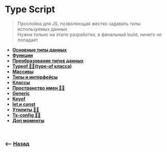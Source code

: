 # Type Script
> Прослойка для JS, позволяющая жестко задавать типы используемых данных  
> Нужна только на этапе разработки, в финальный build, ничего не попадает

* **<a href="./pages/types/readme.md">Основные типы данных</a>**
* **<a href="./pages/functions/readme.md">Функции</a>**
* **<a href="./pages/type-transform/readme.md">Преобразование типов данных</a>**
* **<a href="./pages/type-of/readme.md">Typeof ✍🏼(type-of класса)</a>**
* **<a href="./pages/arrays/readme.md">Массивы</a>**
* **<a href="./pages/types-and-interfaces/readme.md">Типы и интерфейсы</a>**
* **<a href="./pages/classes/readme.md">Классы</a>**
* **<a href="./pages/classes/readme.md">Пространство имен ✍🏼</a>**
* **<a href="./pages/generic/readme.md">Generic</a>**
* **<a href="./pages/keyof/readme.md">Keyof</a>**
* **<a href="./pages/let-const/readme.md">let и const</a>**
* **<a href="./pages/classes/readme.md">Утилиты ✍🏼</a>**
* **<a href="./pages/classes/readme.md">Ts-config ✍🏼</a>**
* **<a href="./pages/additional/readme.md">Доп моменты</a>**

<br>

### ⟵ **<a href="../../readme.md">Назад</a>**